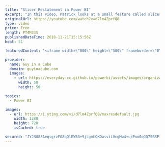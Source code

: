 ```yaml
---
title: "Slicer Restatement in Power BI"
excerpt: "In this video, Patrick looks at a small feature called slicer restatement in Power BI. This feature will help you to determine what was selected in a slicer. While this feature was added back in April 2018, we are betting that most folks don't know slicer restatement.  LET'S CONNECT!  Guy in a Cube --"
originalUrl: https://youtube.com/watch?v=d7lm4ZprfQ8
type: video
price: Free
length: PT4M33S
publishedDateTime: 2018-11-21T15:15:56Z
heat: 51

featuredContent: "<iframe width=\"800\" height=\"500\" frameborder=\"0\" src=\"https://www.youtube.com/embed/d7lm4ZprfQ8\" allow=\"accelerometer; autoplay; encrypted-media; gyroscope; picture-in-picture\" allowfullscreen></iframe>"

provider:
  name: Guy in a Cube
  domain: guyinacube.com
  images:
    - url: https://everyday-cc.github.io/powerbi/assets/images/organizations/guyinacube.com-50x50.jpg
      width: 50
      height: 50

topics:
  - Power BI

images:
  - url: https://i.ytimg.com/vi/d7lm4ZprfQ8/maxresdefault.jpg
    width: 1280
    height: 720
    isCached: true

secured: "JYJNU8ZAeqsgrvFG8qQlBW33+9jLgmLQKDasviL0cgMw4+u/Puo0qQQ7SBSPt4ipDOPV27rQM/vfMvp6YQ6yJ7z9XlstBYgNq+TEDL/zEQpyU/i/ZbtWR9xRb34d7YiX7mUIKbjYLL3ltaVBt4DWaKlBgzBPpkQwgPuhEeU4IZQgIfLtXJ/1Oo77am9juKdKBms95XXGngZ0rVM2ny+v6LdzpO99meKaiBPmEYhKFfbdzklI4Xn5rY7sAqrwxfMG0tdgoHuDvAxterA+X1FKciAmJhvEmjilYGoseSHz8/Cqe5YzCEny2RcN+6e8K8L2gLk3EcnvOqGchOcLvEqSTtcRHim7+DUQ1Epvq31nkklQm+9rxJN4gOtACTBUOtGgpMFn9KM6q8+LM/0++thSS9pE3XWzdfh4NkxEIxVa1jw=;mrWOb22JozT9UxpQspqzuw=="
---
```


